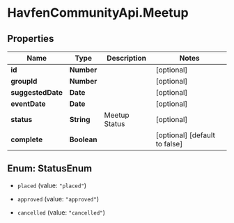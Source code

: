 # HavfenCommunityApi.Meetup

## Properties
Name | Type | Description | Notes
------------ | ------------- | ------------- | -------------
**id** | **Number** |  | [optional] 
**groupId** | **Number** |  | [optional] 
**suggestedDate** | **Date** |  | [optional] 
**eventDate** | **Date** |  | [optional] 
**status** | **String** | Meetup Status | [optional] 
**complete** | **Boolean** |  | [optional] [default to false]


<a name="StatusEnum"></a>
## Enum: StatusEnum


* `placed` (value: `"placed"`)

* `approved` (value: `"approved"`)

* `cancelled` (value: `"cancelled"`)




